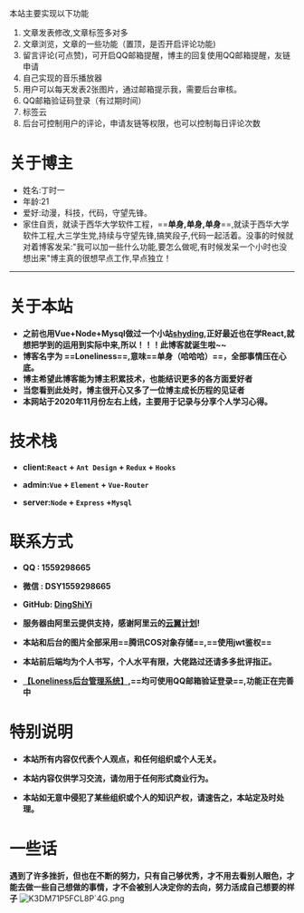 本站主要实现以下功能
1. 文章发表修改,文章标签多对多
2. 文章浏览，文章的一些功能（置顶，是否开启评论功能)
3. 留言评论(可点赞)，可开启QQ邮箱提醒，博主的回复使用QQ邮箱提醒，友链申请
4. 自己实现的音乐播放器
5. 用户可以每天发表2张图片，通过邮箱提示我，需要后台审核。
6. QQ邮箱验证码登录（有过期时间）
7. 标签云
8. 后台可控制用户的评论，申请友链等权限，也可以控制每日评论次数

#  关于博主
- 姓名:丁时一
- 年龄:21
- 爱好:动漫，科技，代码，守望先锋。
- 家住自贡，就读于西华大学软件工程，==**单身,单身,单身**==,就读于西华大学软件工程,大三学生党,持续与守望先锋,搞笑段子,代码一起活着。没事的时候就对着博客发呆:"我可以加一些什么功能,要怎么做呢,有时候发呆一个小时也没想出来"博主真的很想早点工作,早点独立！

----

# 关于本站
- **之前也用Vue+Node+Mysql做过一个小站[shyding](http://www.dingshiyi.top/vue),正好最近也在学React,就想把学到的运用到实际中来,所以！！！此博客就诞生啦~~**
- **博客名字为 ==Loneliness==,意味==单身（哈哈哈）==，全部事情压在心底。**
- **博主希望此博客能为博主积累技术，也能结识更多的各方面爱好者**
- **当您看到此处时，博主很开心又多了一位博主成长历程的见证者**
- **本网站于2020年11月份左右上线，主要用于记录与分享个人学习心得。**

# 技术栈
- **client:`React` + `Ant Design` + `Redux` + `Hooks`**

- **admin:`Vue` + `Element` + `Vue-Router`**

- **server:`Node` + `Express` +`Mysql`**

# 联系方式
- **QQ : 1559298665**

- **微信 : DSY1559298665**

- **GitHub: [DingShiYi](https://github.com/)**
- **服务器由阿里云提供支持，感谢阿里云的[云翼计划](https://developer.aliyun.com/plan/grow-up1spm=5176.10695662.1173276.1.3550315cSQLSmv)!**
- **本站和后台的图片全部采用==腾讯COS对象存储==,==使用jwt鉴权==**
- **本站前后端均为个人书写，个人水平有限，大佬路过还请多多批评指正。**
- **[【Loneliness后台管理系统】](http://www.dingshiyi.top/dist),==均可使用QQ邮箱验证登录==,功能正在完善中**

# 特别说明
- **本站所有内容仅代表个人观点，和任何组织或个人无关。**

- **本站内容仅供学习交流，请勿用于任何形式商业行为。**

- **本站如无意中侵犯了某些组织或个人的知识产权，请速告之，本站定及时处理。**

# 一些话
**遇到了许多挫折，但也在不断的努力，只有自己够优秀，才不用去看别人眼色，才能去做一些自己想做的事情，才不会被别人决定你的去向，努力活成自己想要的样子**
![K3DM71P5FCL8P`4G.png](https://blog-1303885568.cos.ap-chengdu.myqcloud.com/img/DSY-1604456605965.png)

